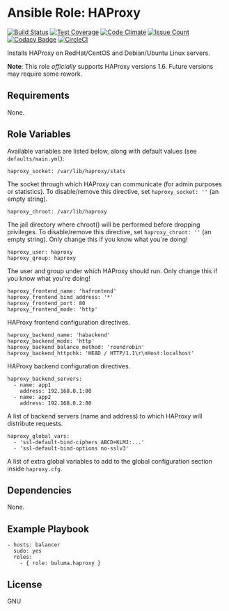 # Ansible Role: HAProxy
[![Build Status](https://travis-ci.org/buluma/ansible-role-haproxy.svg?branch=master)](https://travis-ci.org/buluma/ansible-role-haproxy) 
[![Test Coverage](https://codeclimate.com/github/buluma/ansible-role-haproxy/badges/coverage.svg)](https://codeclimate.com/github/buluma/ansible-role-haproxy/coverage)
[![Code Climate](https://codeclimate.com/github/buluma/ansible-role-haproxy/badges/gpa.svg)](https://codeclimate.com/buluma/ansible-role-haproxy)
[![Issue Count](https://codeclimate.com/github/buluma/ansible-role-haproxy/badges/issue_count.svg)](https://codeclimate.com/github/buluma/ansible-role-haproxy)
[![Codacy Badge](https://api.codacy.com/project/badge/Grade/65c11dfca38141b9add48853ab2487fa)](https://www.codacy.com/app/buluma/ansible-role-haproxy?utm_source=github.com&utm_medium=referral&utm_content=buluma/ansible-role-haproxy&utm_campaign=badger)
[![CircleCI](https://circleci.com/gh/buluma/ansible-role-haproxy/tree/master.svg?style=svg)](https://circleci.com/gh/buluma/ansible-role-haproxy/tree/master)

Installs HAProxy on RedHat/CentOS and Debian/Ubuntu Linux servers.

**Note**: This role _officially_ supports HAProxy versions 1.6. Future versions may require some rework.

## Requirements

None.

## Role Variables

Available variables are listed below, along with default values (see `defaults/main.yml`):

    haproxy_socket: /var/lib/haproxy/stats

The socket through which HAProxy can communicate (for admin purposes or statistics). To disable/remove this directive, set `haproxy_socket: ''` (an empty string).

    haproxy_chroot: /var/lib/haproxy

The jail directory where chroot() will be performed before dropping privileges. To disable/remove this directive, set `haproxy_chroot: ''` (an empty string). Only change this if you know what you're doing!

    haproxy_user: haproxy
    haproxy_group: haproxy

The user and group under which HAProxy should run. Only change this if you know what you're doing!

    haproxy_frontend_name: 'hafrontend'
    haproxy_frontend_bind_address: '*'
    haproxy_frontend_port: 80
    haproxy_frontend_mode: 'http'

HAProxy frontend configuration directives.

    haproxy_backend_name: 'habackend'
    haproxy_backend_mode: 'http'
    haproxy_backend_balance_method: 'roundrobin'
    haproxy_backend_httpchk: 'HEAD / HTTP/1.1\r\nHost:localhost'

HAProxy backend configuration directives.

    haproxy_backend_servers:
      - name: app1
        address: 192.168.0.1:80
      - name: app2
        address: 192.168.0.2:80

A list of backend servers (name and address) to which HAProxy will distribute requests.

    haproxy_global_vars:
      - 'ssl-default-bind-ciphers ABCD+KLMJ:...'
      - 'ssl-default-bind-options no-sslv3'

A list of extra global variables to add to the global configuration section inside `haproxy.cfg`.

## Dependencies

None.

## Example Playbook

    - hosts: balancer
      sudo: yes
      roles:
        - { role: buluma.haproxy }

## License

GNU
